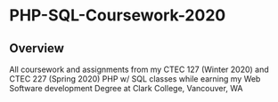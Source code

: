# PHP-SQL-Coursework-2020

## Overview
All coursework and assignments from my CTEC 127 (Winter 2020) and CTEC 227 (Spring 2020) PHP w/ SQL classes while earning my Web Software development Degree at Clark College, Vancouver, WA
